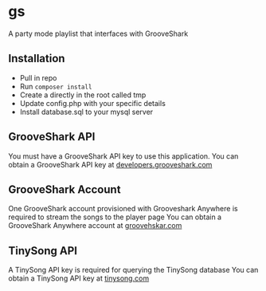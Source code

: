 # gs

A party mode playlist that interfaces with GrooveShark

## Installation

* Pull in repo
* Run `composer install`
* Create a directly in the root called tmp
* Update config.php with your specific details
* Install database.sql to your mysql server


## GrooveShark API

You must have a GrooveShark API key to use this application.
You can obtain a GrooveShark API key at [developers.grooveshark.com](http://developers.grooveshark.com/)

## GrooveShark Account

One GrooveShark account provisioned with Grooveshark Anywhere is required to stream the songs to the player page
You can obtain a GrooveShark Anywhere account at [groovehskar.com](http://grooveshark.com)

## TinySong API

A TinySong API key is required for querying the TinySong database
You can obtain a TinySong API key at [tinysong.com](http://tinysong.com)
